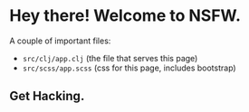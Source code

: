 # <i class="icon-rocket"></i> Hey there! Welcome to NSFW.

A couple of important files:

* `src/clj/app.clj` (the file that serves this page)
* `src/scss/app.scss` (css for this page, includes bootstrap)


## Get Hacking.

<div id="dots"></div>

